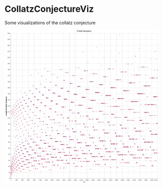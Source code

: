 # CollatzConjectureViz
Some visualizations of the collatz conjecture

<img alt="Length Of Operations vs Number" src="https://github.com/nikunjp1272/CollatzConjectureViz/blob/main/images/LengthOfOperations_vs_Number.png" style="width:500px; height:500px;">
